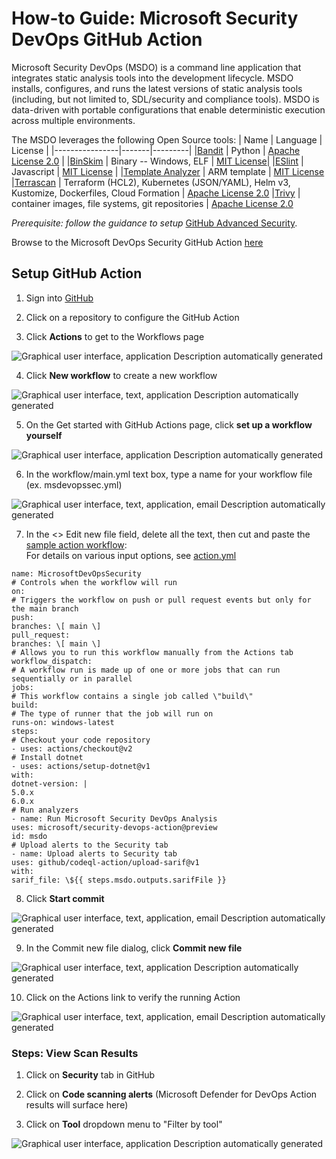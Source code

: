 # How-to Guide: Microsoft Security DevOps GitHub Action

Microsoft Security DevOps (MSDO) is a command line application that integrates static analysis tools into the development lifecycle. MSDO installs, configures, and runs the latest versions of static analysis tools (including, but not limited to, SDL/security and compliance tools). MSDO is data-driven with portable configurations that enable deterministic execution across multiple environments.

The MSDO leverages the following Open Source tools:
|  Name  |  Language   |  License  |
|----------------|-------|---------|
|[Bandit](https://github.com/PyCQA/bandit) | Python  | [Apache License 2.0](https://github.com/PyCQA/bandit/blob/master/LICENSE) |
|[BinSkim](https://github.com/Microsoft/binskim) | Binary -- Windows, ELF  | [MIT License](https://github.com/microsoft/binskim/blob/main/LICENSE)|
|[ESlint](https://github.com/eslint/eslint)  |  Javascript |  [MIT License](https://github.com/eslint/eslint/blob/main/LICENSE)  |
|[Template Analyzer](https://github.com/Azure/template-analyzer) |  ARM template | [MIT License](https://github.com/Azure/template-analyzer/blob/main/LICENSE.txt)
|[Terrascan](https://github.com/accurics/terrascan) | Terraform (HCL2), Kubernetes (JSON/YAML), Helm v3, Kustomize, Dockerfiles, Cloud Formation | [Apache License 2.0](https://github.com/accurics/terrascan/blob/master/LICENSE)
|[Trivy](https://github.com/aquasecurity/trivy) | container images, file systems, git repositories | [Apache License 2.0](https://github.com/aquasecurity/trivy/blob/main/LICENSE)


*Prerequisite: follow the guidance to setup* [GitHub Advanced Security](https://docs.github.com/en/organizations/keeping-your-organization-secure/managing-security-settings-for-your-organization/managing-security-and-analysis-settings-for-your-organization).

Browse to the Microsoft DevOps Security GitHub Action [here](https://github.com/marketplace/actions/security-devops-action)

## Setup GitHub Action

1.  Sign into [GitHub](https://www.github.com)

2.  Click on a repository to configure the GitHub Action

3.  Click **Actions** to get to the Workflows page

![Graphical user interface, application Description automatically
generated](./media/msdo-github-action/image031.png)

4.  Click **New workflow** to create a new workflow

![Graphical user interface, text, application Description automatically
generated](./media/msdo-github-action/image032.png)

5.  On the Get started with GitHub Actions page, click **set up a workflow yourself**

![Graphical user interface, application Description automatically
generated](./media/msdo-github-action/image033.png)

6.  In the workflow/main.yml text box, type a name for your workflow file (ex. msdevopssec.yml)

![Graphical user interface, text, application, email Description
automatically generated](./media/msdo-github-action/image034.png)

7.  In the \<\> Edit new file field, delete all the text, then cut and     paste the [sample action workflow](https://github.com/microsoft/security-devops-action/blob/main/.github/workflows/sample-workflow-windows-latest.yml):\
    For details on various input options, see [action.yml](https://github.com/microsoft/security-devops-action/blob/main/action.yml)


 ```
 name: MicrosoftDevOpsSecurity
 # Controls when the workflow will run
 on:
 # Triggers the workflow on push or pull request events but only for the main branch                                                       
 push:
 branches: \[ main \]
 pull_request:
 branches: \[ main \]
 # Allows you to run this workflow manually from the Actions tab
 workflow_dispatch:
 # A workflow run is made up of one or more jobs that can run sequentially or in parallel
 jobs:
 # This workflow contains a single job called \"build\"
 build:
 # The type of runner that the job will run on
 runs-on: windows-latest
 steps:
 # Checkout your code repository
 - uses: actions/checkout@v2
 # Install dotnet
 - uses: actions/setup-dotnet@v1
 with:
 dotnet-version: |
 5.0.x
 6.0.x
 # Run analyzers
 - name: Run Microsoft Security DevOps Analysis
 uses: microsoft/security-devops-action@preview
 id: msdo
 # Upload alerts to the Security tab
 - name: Upload alerts to Security tab
 uses: github/codeql-action/upload-sarif@v1
 with:
 sarif_file: \${{ steps.msdo.outputs.sarifFile }}
 ```                      

8.  Click **Start commit**

![Graphical user interface, text, application, email Description
automatically generated](./media/msdo-github-action/image035.png)

9.  In the Commit new file dialog, click **Commit new file**

![Graphical user interface, text, application Description automatically
generated](./media/msdo-github-action/image036.png)

10. Click on the Actions link to verify the running Action

![Graphical user interface, text, application, email Description
automatically generated](./media/msdo-github-action/image037.png)

### Steps: View Scan Results

1.  Click on **Security** tab in GitHub

2.  Click on **Code scanning alerts** (Microsoft Defender for DevOps Action results will surface here)

3.  Click on **Tool** dropdown menu to "Filter by tool"

![Graphical user interface, application Description automatically
generated](./media/msdo-github-action/image038.png)